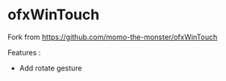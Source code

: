 ofxWinTouch
=======

Fork from https://github.com/momo-the-monster/ofxWinTouch

Features :
- Add rotate gesture
